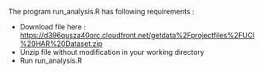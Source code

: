 The program run_analysis.R has following requirements :

- Download file here :
https://d396qusza40orc.cloudfront.net/getdata%2Fprojectfiles%2FUCI%20HAR%20Dataset.zip 
- Unzip file without modification in your working directory
- Run run_analysis.R
